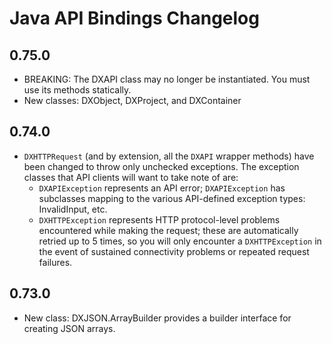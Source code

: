 # Java API Bindings Changelog

## 0.75.0

* BREAKING: The DXAPI class may no longer be instantiated. You must use its
  methods statically.
* New classes: DXObject, DXProject, and DXContainer

## 0.74.0

* `DXHTTPRequest` (and by extension, all the `DXAPI` wrapper methods) have been
  changed to throw only unchecked exceptions. The exception classes that API
  clients will want to take note of are:
  * `DXAPIException` represents an API error; `DXAPIException` has subclasses
    mapping to the various API-defined exception types: InvalidInput, etc.
  * `DXHTTPException` represents HTTP protocol-level problems encountered while
    making the request; these are automatically retried up to 5 times, so you
    will only encounter a `DXHTTPException` in the event of sustained
    connectivity problems or repeated request failures.

## 0.73.0

* New class: DXJSON.ArrayBuilder provides a builder interface for creating JSON
  arrays.
